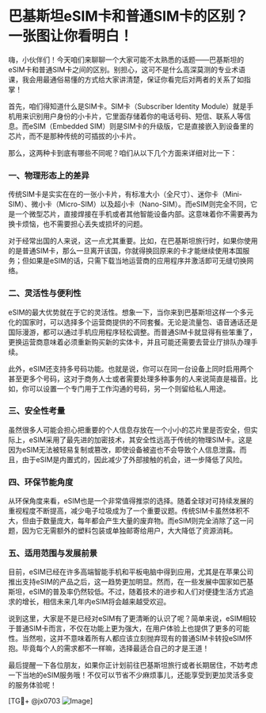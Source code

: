 # 巴基斯坦eSIM卡和普通SIM卡的区别？一张图让你看明白！

嗨，小伙伴们！今天咱们来聊聊一个大家可能不太熟悉的话题——巴基斯坦的eSIM卡和普通SIM卡之间的区别。别担心，这可不是什么高深莫测的专业术语课，我会用最通俗易懂的方式给大家讲清楚，保证你看完后对两者的关系了如指掌！

首先，咱们得知道什么是SIM卡。SIM卡（Subscriber Identity Module）就是手机用来识别用户身份的小卡片，它里面存储着你的电话号码、短信、联系人等信息。而eSIM（Embedded SIM）则是SIM卡的升级版，它是直接嵌入到设备里的芯片，而不是那种传统的可插拔的小卡片。

那么，这两种卡到底有哪些不同呢？咱们从以下几个方面来详细对比一下：

### 一、物理形态上的差异

传统SIM卡是实实在在的一张小卡片，有标准大小（全尺寸）、迷你卡（Mini-SIM）、微小卡（Micro-SIM）以及超小卡（Nano-SIM）。而eSIM则完全不同，它是一个微型芯片，直接焊接在手机或者其他智能设备内部。这意味着你不需要再为换卡烦恼，也不需要担心丢失或损坏的问题。

对于经常出国的人来说，这一点尤其重要。比如，在巴基斯坦旅行时，如果你使用的是普通SIM卡，那么一旦离开该国，你就得换回原来的卡才能继续使用本国服务；但如果是eSIM的话，只需下载当地运营商的应用程序并激活即可无缝切换网络。

### 二、灵活性与便利性

eSIM的最大优势就在于它的灵活性。想象一下，当你来到巴基斯坦这样一个多元化的国家时，可以选择多个运营商提供的不同套餐。无论是流量包、语音通话还是国际漫游，都可以通过手机应用程序轻松调整。而普通SIM卡就显得有些笨重了，更换运营商意味着必须重新购买新的实体卡，并且可能还需要去营业厅排队办理手续。

此外，eSIM还支持多号码功能。也就是说，你可以在同一台设备上同时启用两个甚至更多个号码，这对于商务人士或者需要处理多种事务的人来说简直是福音。比如，你可以设置一个专门用于工作沟通的号码，另一个则留给私人用途。

### 三、安全性考量

虽然很多人可能会担心把重要的个人信息存放在一个小小的芯片里是否安全，但实际上，eSIM采用了最先进的加密技术，其安全性远高于传统的物理SIM卡。这是因为eSIM无法被轻易复制或篡改，即使设备被盗也不会导致个人信息泄露。而且，由于eSIM是内置式的，因此减少了外部接触的机会，进一步降低了风险。

### 四、环保节能角度

从环保角度来看，eSIM也是一个非常值得推崇的选择。随着全球对可持续发展的重视程度不断提高，减少电子垃圾成为了一个重要议题。传统SIM卡虽然体积不大，但由于数量庞大，每年都会产生大量的废弃物。而eSIM则完全消除了这一问题，因为它无需额外的塑料包装或单独邮寄给用户，大大降低了资源消耗。

### 五、适用范围与发展前景

目前，eSIM已经在许多高端智能手机和平板电脑中得到应用，尤其是在苹果公司推出支持eSIM的产品之后，这一趋势更加明显。然而，在一些发展中国家如巴基斯坦，eSIM的普及率仍然较低。不过，随着技术的进步和人们对便捷生活方式追求的增长，相信未来几年内eSIM将会越来越受欢迎。

说到这里，大家是不是已经对eSIM有了更清晰的认识了呢？简单来说，eSIM相较于普通SIM卡而言，不仅在功能上更为强大，在用户体验上也提供了更多的可能性。当然啦，这并不意味着所有人都应该立刻抛弃现有的普通SIM卡转投eSIM怀抱。毕竟每个人的需求都不一样嘛，选择最适合自己的才是王道！

最后提醒一下各位朋友，如果你正计划前往巴基斯坦旅行或者长期居住，不妨考虑一下当地的eSIM服务哦！不仅可以节省不少麻烦事儿，还能享受到更加灵活多变的服务体验呢！

[TG💪+ @jx0703 ![Image](https://github.com/user-attachments/assets/dbca1d08-cadb-493c-b0ec-ad6f7a83f270)]